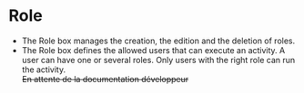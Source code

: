 <!--
parent:
    title: Process_Authoring
author:
    - 'Jérôme Bogaerts'
created_at: '2012-03-29 16:09:24'
updated_at: '2013-03-13 14:31:04'
tags:
    - 'Process Authoring'
-->

Role
====

-   The Role box manages the creation, the edition and the deletion of roles.
-   The Role box defines the allowed users that can execute an activity. A user can have one or several roles. Only users with the right role can run the activity.\
    ~~En attente de la documentation développeur~~

